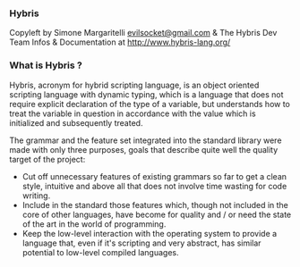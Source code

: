 ###  Hybris
Copyleft by Simone Margaritelli <evilsocket@gmail.com> & The Hybris Dev Team
Infos & Documentation at <http://www.hybris-lang.org/>

### What is Hybris ?

Hybris, acronym for hybrid scripting language, is an object oriented scripting language with dynamic typing, which is a language that does not require explicit declaration of the type of a variable, but understands how to treat the variable in question in accordance with the value which is initialized and subsequently treated.

The grammar and the feature set integrated into the standard library were made with only three purposes, goals that describe quite well the quality target of the project:

* Cut off unnecessary features of existing grammars so far to get a clean style, intuitive and above all that does not involve time wasting for code writing.
* Include in the standard those features which, though not included in the core of other languages, have become for quality and / or need the state of the art in the world of programming.
* Keep the low-level interaction with the operating system to provide a language that, even if it's scripting and very abstract, has similar potential to low-level compiled languages.
